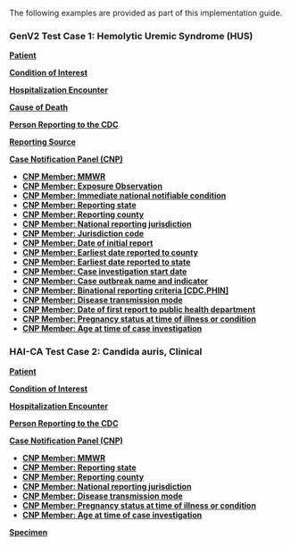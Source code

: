The following examples are provided as part of this implementation guide.

### GenV2 Test Case 1: Hemolytic Uremic Syndrome (HUS)

**[Patient](Patient-GenV2-TC-Patient.html)**

**[Condition of Interest](Condition-GenV2-TC-Condition.html)**

**[Hospitalization Encounter](Encounter-GenV2-TC-Hospitalization.html)**

**[Cause of Death](Observation-GenV2-TC-CauseOfDeath.html)**

**[Person Reporting to the CDC](Practitioner-GenV2-TC-Person-Reporting.html)**

**[Reporting Source](Organization-GenV2-TC-Reporting-Source.html)**

**[Case Notification Panel (CNP)](Observation-GenV2-TC-CNP.html)**

  * **[CNP Member: MMWR](Observation-GenV2-TC-MMWR.html)**
  * **[CNP Member: Exposure Observation](Observation-GenV2-TC-Exposure.html)**
  * **[CNP Member: Immediate national notifiable condition](Observation-GenV2-TC-CNP-Member1.html)**
  * **[CNP Member: Reporting state](Observation-GenV2-TC-CNP-Member2.html)**
  * **[CNP Member: Reporting county](Observation-GenV2-TC-CNP-Member3.html)**
  * **[CNP Member: National reporting jurisdiction](Observation-GenV2-TC-CNP-Member4.html)**
  * **[CNP Member: Jurisdiction code](Observation-GenV2-TC-CNP-Member5.html)**
  * **[CNP Member: Date of initial report](Observation-GenV2-TC-CNP-Member6.html)**
  * **[CNP Member: Earliest date reported to county](Observation-GenV2-TC-CNP-Member7.html)**
  * **[CNP Member: Earliest date reported to state](Observation-GenV2-TC-CNP-Member8.html)**
  * **[CNP Member: Case investigation start date](Observation-GenV2-TC-CNP-Member9.html)**
  * **[CNP Member: Case outbreak name and indicator](Observation-GenV2-TC-CNP-Member10.html)**
  * **[CNP Member: Binational reporting criteria [CDC.PHIN]](Observation-GenV2-TC-CNP-Member11.html)**
  * **[CNP Member: Disease transmission mode](Observation-GenV2-TC-CNP-Member12.html)**
  * **[CNP Member: Date of first report to public health department](Observation-GenV2-TC-CNP-Member13.html)**
  * **[CNP Member: Pregnancy status at time of illness or condition](Observation-GenV2-TC-CNP-Member14.html)**
  * **[CNP Member: Age at time of case investigation](Observation-GenV2-TC-CNP-Member15.html)**

### HAI-CA Test Case 2: Candida auris, Clinical

**[Patient](Patient-HAICA-TC-Patient.html)**

**[Condition of Interest](Condition-HAICA-TC-Condition.html)**

**[Hospitalization Encounter](Encounter-HAICA-TC-Hospitalization.html)**

**[Person Reporting to the CDC](Practitioner-HAICA-TC-Person-Reporting.html)**

**[Case Notification Panel (CNP)](Observation-HAICA-TC-CNP.html)**

  * **[CNP Member: MMWR](Observation-HAICA-TC-MMWR.html)**
  * **[CNP Member: Reporting state](Observation-HAICA-TC-CNP-Member1.html)**
  * **[CNP Member: Reporting county](Observation-HAICA-TC-CNP-Member2.html)**
  * **[CNP Member: National reporting jurisdiction](Observation-HAICA-TC-CNP-Member3.html)**
  * **[CNP Member: Disease transmission mode](Observation-HAICA-TC-CNP-Member4.html)**
  * **[CNP Member: Pregnancy status at time of illness or condition](Observation-HAICA-TC-CNP-Member5.html)**
  * **[CNP Member: Age at time of case investigation](Observation-HAICA-TC-CNP-Member6.html)**

**[Specimen](Specimen-HAICA-TC-Specimen.html)**
